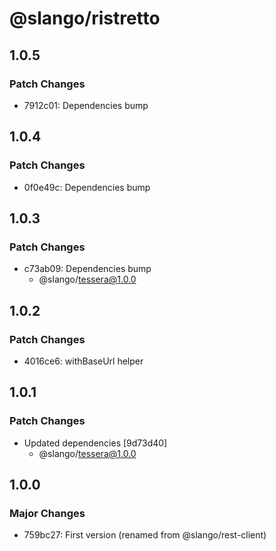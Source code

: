 # @slango/ristretto

## 1.0.5

### Patch Changes

- 7912c01: Dependencies bump

## 1.0.4

### Patch Changes

- 0f0e49c: Dependencies bump

## 1.0.3

### Patch Changes

- c73ab09: Dependencies bump
  - @slango/tessera@1.0.0

## 1.0.2

### Patch Changes

- 4016ce6: withBaseUrl helper

## 1.0.1

### Patch Changes

- Updated dependencies [9d73d40]
  - @slango/tessera@1.0.0

## 1.0.0

### Major Changes

- 759bc27: First version (renamed from @slango/rest-client)
